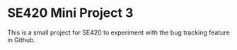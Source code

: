 # SE420 Mini Project 3

This is a small project for SE420 to experiment with the bug tracking feature in Github.